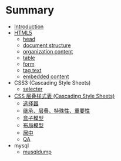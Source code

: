 # Summary

* [Introduction](README.md)
* [HTML5](html.md)
  * [head](html/head.md)
  * [document structure](html/document-structure.md)
  * [organization content](html/organization-content.md)
  * [table](html/table.md)
  * [form](html/form.md)
  * [tag text](html/tag-text.md)
  * [embedded content](html/embedded-content.md)
* CSS3 (Cascading Style Sheets)
  * [selecter](css3/selecter.md)
* [CSS 层叠样式表 \(Cascading Style Sheets\)](css-ceng-die-yang-shi-biao-cascading-style-sheets.md)
  * [选择器](css-ceng-die-yang-shi-biao-cascading-style-sheets/xuan-ze-qi.md)
  * [继承、层叠、特殊性、重要性](css-ceng-die-yang-shi-biao-cascading-style-sheets/ji-cheng-3001-ceng-die.md)
  * [盒子模型](css-ceng-die-yang-shi-biao-cascading-style-sheets/he-zi-mo-xing.md)
  * [布局模型](css-ceng-die-yang-shi-biao-cascading-style-sheets/bu-ju-mo-xing.md)
  * [居中](css-ceng-die-yang-shi-biao-cascading-style-sheets/ju-zhong.md)
  * [QA](css-ceng-die-yang-shi-biao-cascading-style-sheets/qa.md)
* mysql
  * [musqldump](mysql/data_export.md)
